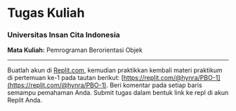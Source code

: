 # **Tugas Kuliah**  
### Universitas Insan Cita Indonesia  

**Mata Kuliah:** Pemrograman Berorientasi Objek  

---

Buatlah akun di [Replit.com](https://replit.com), kemudian praktikkan kembali materi praktikum di pertemuan ke-1 pada tautan berikut: [https://replit.com/@hynra/PBO-1](https://replit.com/@hynra/PBO-1). Beri komentar pada setiap baris semampu pemahaman Anda. Submit tugas dalam bentuk link ke repl di akun Replit Anda.  
